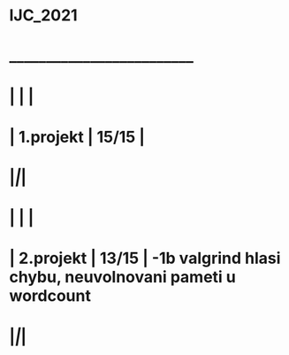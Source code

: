 # IJC_2021

# _________________________
# |	  		    |			      |
# | 1.projekt | 	15/15 	|
# |___________|___________|
# |			      |			      |
# | 2.projekt	|	  13/15	  | -1b valgrind hlasi chybu, neuvolnovani pameti u wordcount
# |___________|___________|


